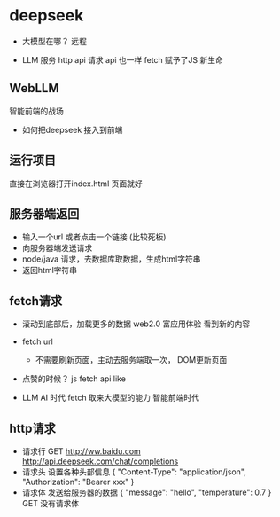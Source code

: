 # deepseek
- 大模型在哪？
  远程 

- LLM 服务
  http api 请求
  api 也一样
  fetch 赋予了JS 新生命

## WebLLM
  智能前端的战场
  - 如何把deepseek 接入到前端

## 运行项目
直接在浏览器打开index.html 页面就好

## 服务器端返回
- 输入一个url 或者点击一个链接 (比较死板)
- 向服务器端发送请求
- node/java 请求，去数据库取数据，生成html字符串
- 返回html字符串

## fetch请求
- 滚动到底部后，加载更多的数据 web2.0 富应用体验
  看到新的内容
- fetch url 
  - 不需要刷新页面，主动去服务端取一次， DOM更新页面
- 点赞的时候？
  js fetch api  like

- LLM AI 时代
  fetch 取来大模型的能力 智能前端时代

## http请求
  - 请求行 GET http://ww.baidu.com
    http://api.deepseek.com/chat/completions
  - 请求头 
    设置各种头部信息
    {
      "Content-Type": "application/json",
      "Authorization": "Bearer xxx"
    }
  - 请求体
    发送给服务器的数据
    {
      "message": "hello",
      "temperature": 0.7
    }
    GET 没有请求体
    